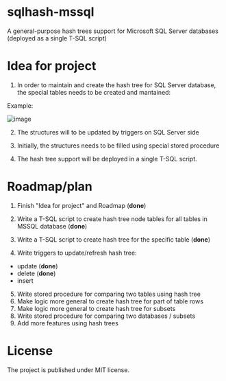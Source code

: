 # sqlhash-mssql
A general-purpose hash trees support for Microsoft SQL Server databases (deployed as a single T-SQL script)

# Idea for project

1. In order to maintain and create the hash tree for SQL Server database, the special tables needs to be created and mantained:

Example:

![image](https://user-images.githubusercontent.com/115426/206576451-d35b7446-0966-4fc8-965a-eb70889c85a8.png)

2. The structures will to be updated by triggers on SQL Server side

3. Initially, the structures needs to be filled using special stored procedure

4. The hash tree support will be deployed in a single T-SQL script.


# Roadmap/plan
1. Finish "Idea for project" and Roadmap (**done**)
2. Write a T-SQL script to create hash tree node tables for all tables in MSSQL database (**done**)
3. Write a T-SQL script to create hash tree for the specific table (**done**)

4. Write triggers to update/refresh hash tree: 
  - update (**done**)
  - delete (**done**)
  - insert
5. Write stored procedure for comparing two tables using hash tree
6. Make logic more general to create hash tree for part of table rows
7. Make logic more general to create hash tree for subsets
8. Write stored procedure for comparing two databases / subsets
9. Add more features using hash trees


# License

The project is published under MIT license.
